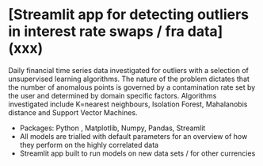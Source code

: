 # [Streamlit app for detecting outliers in interest rate swaps / fra data] (xxx)

Daily financial time series data investigated for outliers with a selection of unsupervised learning algorithms. The nature of the problem dictates that the number of
anomalous points is governed by a contamination rate set by the user and determined by domain specific factors. Algorithms investigated include K=nearest neighbours,
Isolation Forest, Mahalanobis distance and Support Vector Machines.
* Packages: Python , Matplotlib, Numpy, Pandas, Streamlit
* All models are trialled with default parameters for an overview of how they perform on the highly correlated data
* Streamlit app built to run models on new data sets / for other currencies 



